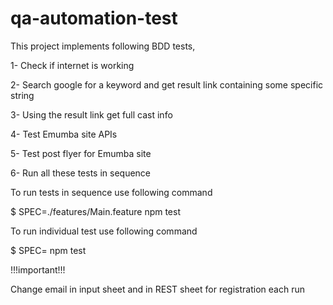 # qa-automation-test
This project implements following BDD tests,

1- Check if internet is working

2- Search google for a keyword and get result link containing some specific string

3- Using the result link get full cast info

4- Test Emumba site APIs

5- Test post flyer for Emumba site

6- Run all these tests in sequence


To run tests in sequence use following command

$ SPEC=./features/Main.feature npm test


To run individual test use following command

$ SPEC=<path to feature file> npm test


!!!important!!!

Change email in input sheet and in REST sheet for registration each run 
